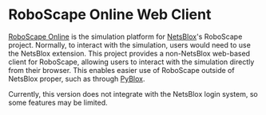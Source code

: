 # RoboScape Online Web Client

[RoboScape Online](https://github.com/gsteinLTU/roboscapesim-rs) is the simulation platform for [NetsBlox](https://netsblox.org)'s RoboScape project. Normally, to interact with the simulation, users would need to use the NetsBlox extension. This project provides a non-NetsBlox web-based client for RoboScape, allowing users to interact with the simulation directly from their browser. This enables easier use of RoboScape outside of NetsBlox proper, such as through [PyBlox](https://github.com/dragazo/pyblox).

Currently, this version does not integrate with the NetsBlox login system, so some features may be limited.